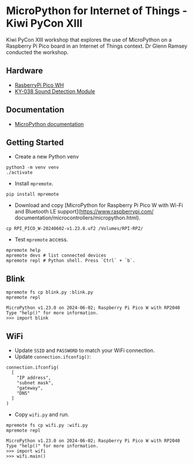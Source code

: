 # MicroPython for Internet of Things - Kiwi PyCon XIII

Kiwi PyCon XIII workshop that explores the use of MicroPython on a Raspberry Pi Pico board in an Internet of Things context. Dr Glenn Ramsey conducted the workshop.

## Hardware
* [RasberryPi Pico WH](https://www.raspberrypi.com/documentation/microcontrollers/pico-series.html#raspberry-pi-pico-w-and-pico-wh)
* [KY-038 Sound Detection Module](https://www.datasheethub.com/ky-038-lm393-sound-detection-module/)

## Documentation
* [MicroPython documentation](https://docs.micropython.org/)

## Getting Started
* Create a new Python venv

```
python3 -m venv venv
./activate
```

*  Install `mpremote`.
```
pip install mpremote
```

*  Download and copy [MicroPython for Raspberry Pi Pico W with Wi-Fi and Bluetooth LE support](https://www.raspberrypi.com/
documentation/microcontrollers/micropython.html).

```
cp RPI_PICO_W-20240602-v1.23.0.uf2 /Volumes/RPI-RP2/
```

* Test `mpremote` access.
```
mpremote help
mpremote devs # list connected devices
mpremote repl # Python shell. Press `Ctrl` + `b`.
```

## Blink

```
mpremote fs cp blink.py :blink.py
mpremote repl
```

```
MicroPython v1.23.0 on 2024-06-02; Raspberry Pi Pico W with RP2040
Type "help()" for more information.
>>> import blink
```

## WiFi

* Update `SSID` and `PASSWORD` to match your WiFi connection.
* Update `connection.ifconfig()`:
```
connection.ifconfig(
  [
    "IP address",
    "subnet mask",
    "gateway",
    "DNS"
  ]
)
```

* Copy `wifi.py` and run.

```
mpremote fs cp wifi.py :wifi.py
mpremote repl
```

```
MicroPython v1.23.0 on 2024-06-02; Raspberry Pi Pico W with RP2040
Type "help()" for more information.
>>> import wifi
>>> wifi.main()
```
